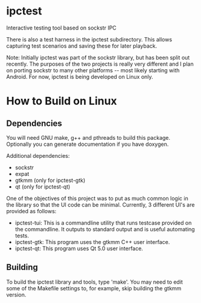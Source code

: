 ipctest
=======

Interactive testing tool based on sockstr IPC

There is also a test harness in the ipctest subdirectory.  This allows capturing test 
scenarios and saving these for later playback.

Note: Initially ipctest was part of the sockstr library, but has been split out recently.
The purposes of the two projects is really very different and I plan on porting sockstr
to many other platforms -- most likely starting with Android.  For now, ipctest is being
developed on Linux only.

How to Build on Linux
=====================
## Dependencies

You will need GNU make, g++ and pthreads to build this package.  Optionally you can 
generate documentation if you have doxygen.

Additional dependencies:
- sockstr
- expat
- gtkmm (only for ipctest-gtk)
- qt (only for ipctest-qt)

One of the objectives of this project was to put as much common logic in the library
so that the UI code can be minimal.  Currently, 3 different UI's are provided as 
follows:
- ipctest-tui: This is a commandline utility that runs testcase provided on the 
commandline.  It outputs to standard output and is useful automating tests.
- ipctest-gtk: This program uses the gtkmm C++ user interface.
- ipctest-qt: This program uses Qt 5.0 user interface.

## Building
To build the ipctest library and tools, type 'make'.  You may need to edit some of 
the Makefile settings to, for example, skip building the gtkmm version.



